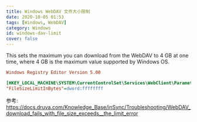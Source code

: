 ```yaml
---
title: Windows WebDAV 文件大小限制
date: 2020-10-05 01:53
tags: [Windows, WebDAV]
category: Windows
id: windows-dav-limit
cover: false
---
```


This sets the maximum you can download from the WebDAV to 4 GB at one time, where 4 GB is the maximum value supported by Windows OS.

``` ini
Windows Registry Editor Version 5.00

[HKEY_LOCAL_MACHINE\SYSTEM\CurrentControlSet\Services\WebClient\Parameters]
"FileSizeLimitInBytes"=dword:ffffffff
```



参考: <https://docs.druva.com/Knowledge_Base/inSync/Troubleshooting/WebDAV_download_fails_with_file_size_exceeds__the_limit_error>